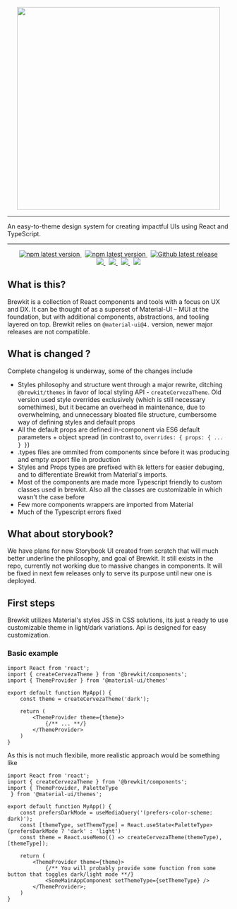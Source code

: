 <p align="center">
  <img width="460" src=".build/storybook/assets/images/brewkit-logo.png">
</p>

---
An easy-to-theme design system for creating impactful UIs using React and TypeScript.

---

<p align="center">
    <a href="https://www.npmjs.com/package/@brewkit/components">
        <img alt="npm latest version" src="https://img.shields.io/npm/v/@brewkit/components/latest.svg?label=@brewkit/components&logo=npm" />
    </a>
    &nbsp;
    <a href="https://www.npmjs.com/package/@brewkit/themes">
        <img alt="npm latest version" src="https://img.shields.io/npm/v/@brewkit/themes/latest.svg?label=@brewkit/themes&logo=npm" />
    </a>
    &nbsp;
    <a href="https://GitHub.com/brewkit/components/releases/">
        <img alt="Github latest release" src="https://img.shields.io/github/release/brewkit/components.svg?logo=github" />
    </a>
    <br />
    <a href="https://brewkit.dev">
        <img src="https://img.shields.io/website?down_message=offline&label=brewkit.dev&up_message=online&url=https%3A%2F%2Fbrewkit.dev" />
    </a>
    &nbsp;
    <a href="https://github.com/brewkit/components/blob/main/LICENSE">
        <img src="https://img.shields.io/badge/license-MIT-blue.svg" />
    </a>
    &nbsp;
    <a href="https://v4.mui.com/">
        <img src="https://img.shields.io/static/v1?label=MUI&message=v4&color=blue&logo=materialui" />
    </a>
    &nbsp;
    <a href="https://github.com/storybookjs/storybook">
        <img src="https://cdn.jsdelivr.net/gh/storybookjs/brand@master/badge/badge-storybook.svg" />
    </a>
</p>

## What is this?

Brewkit is a collection of React components and tools with a focus on UX and DX. It can be thought of as a superset of
Material-UI – MUI at the foundation, but with additional components, abstractions, and tooling layered on top.
Brewkit relies on `@material-ui@4.` version, newer major releases are not compatible.

## What is changed ?
Complete changelog is underway, some of the changes include
 - Styles philosophy and structure went through a major rewrite, ditching `@brewkit/themes` in favor of local styling API - `createCervezaTheme`. Old version used style overrides exclusively (which is still necessary somethimes), but it became an overhead in maintenance, due to overwhelming, and unnecessary bloated file structure, cumbersome way of defining styles and default props
 - All the default props are defined in-component via ES6 default parameters + object spread (in contrast to, `overrides: { props: { ... } }`)
 - .types files are ommited from components since before it was producing and empty export file in production
 - Styles and Props types are prefixed with `Bk` letters for easier debuging, and to differentiate Brewkit from Material's imports.
 - Most of the components are made more Typescript friendly to custom classes used in brewkit. Also all the classes are customizable in which wasn't the case before
 - Few more components wrappers are imported from Material
 - Much of the Typescript errors fixed


## What about storybook?
We have plans for new Storybook UI created from scratch that will much better underline the philosophy, and goal of Brewkit. It still exists in the repo, currently not working due to massive changes in components. It will be fixed in next few releases only to serve its purpose until new one is deployed.


## First steps

Brewkit utilizes Material's styles JSS in CSS solutions, its just a ready to use customizable theme in light/dark variations. Api is designed for easy customization.

### Basic example

```tsx
import React from 'react';
import { createCervezaTheme } from '@brewkit/components';
import { ThemeProvider } from '@material-ui/themes'

export default function MyApp() {
    const theme = createCervezaTheme('dark');

    return (
        <ThemeProvider theme={theme}>
            {/** ... **/}
        </ThemeProvider>
    )
}

```

As this is not much flexibile, more realistic approach would be something like

```tsx
import React from 'react';
import { createCervezaTheme } from '@brewkit/components';
import { ThemeProvider, PaletteType
 } from '@material-ui/themes';

export default function MyApp() {
    const prefersDarkMode = useMediaQuery('(prefers-color-scheme: dark)');
    const [themeType, setThemeType] = React.useState<PaletteType>(prefersDarkMode ? 'dark' : 'light')
    const theme = React.useMemo(() => createCervezaTheme(themeType), [themeType]);

    return (
        <ThemeProvider theme={theme}>
            {/** You will probably provide some function from some button that toggles dark/light mode **/}
            <SomeMainAppComponent setThemeType={setThemeType} />
        </ThemeProvider>;
    )
}
```

